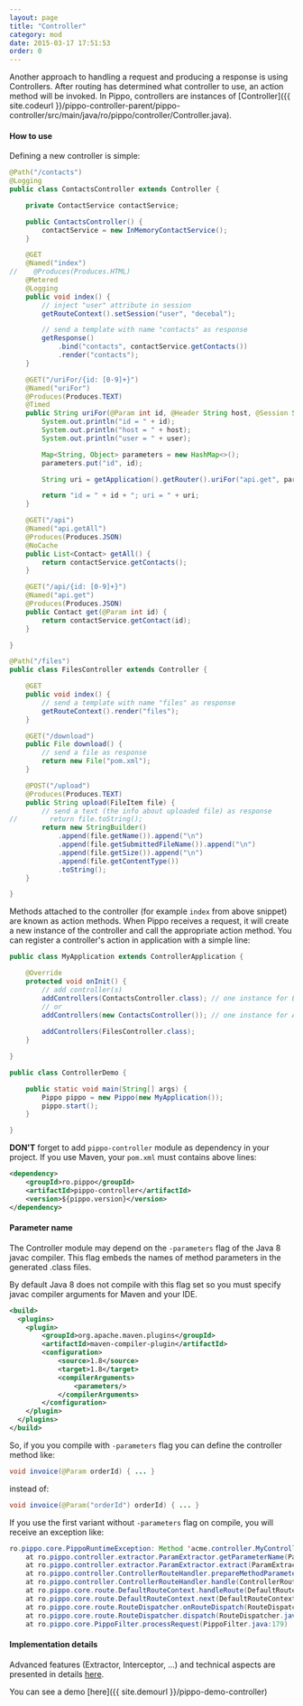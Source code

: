 ```yaml
---
layout: page
title: "Controller"
category: mod
date: 2015-03-17 17:51:53
order: 0
---
```


Another approach to handling a request and producing a response is using Controllers. After routing has determined what controller to use, an action method will be invoked.
In Pippo, controllers are instances of [Controller]({{ site.codeurl }}/pippo-controller-parent/pippo-controller/src/main/java/ro/pippo/controller/Controller.java).

#### How to use

Defining a new controller is simple:

```java
@Path("/contacts")
@Logging
public class ContactsController extends Controller {

    private ContactService contactService;

    public ContactsController() {
        contactService = new InMemoryContactService();
    }

    @GET
    @Named("index")
//    @Produces(Produces.HTML)
    @Metered
    @Logging
    public void index() {
        // inject "user" attribute in session
        getRouteContext().setSession("user", "decebal");

        // send a template with name "contacts" as response
        getResponse()
            .bind("contacts", contactService.getContacts())
            .render("contacts");
    }

    @GET("/uriFor/{id: [0-9]+}")
    @Named("uriFor")
    @Produces(Produces.TEXT)
    @Timed
    public String uriFor(@Param int id, @Header String host, @Session String user) {
        System.out.println("id = " + id);
        System.out.println("host = " + host);
        System.out.println("user = " + user);

        Map<String, Object> parameters = new HashMap<>();
        parameters.put("id", id);

        String uri = getApplication().getRouter().uriFor("api.get", parameters);

        return "id = " + id + "; uri = " + uri;
    }

    @GET("/api")
    @Named("api.getAll")
    @Produces(Produces.JSON)
    @NoCache
    public List<Contact> getAll() {
        return contactService.getContacts();
    }

    @GET("/api/{id: [0-9]+}")
    @Named("api.get")
    @Produces(Produces.JSON)
    public Contact get(@Param int id) {
        return contactService.getContact(id);
    }

}
```

```java
@Path("/files")
public class FilesController extends Controller {

    @GET
    public void index() {
        // send a template with name "files" as response
        getRouteContext().render("files");
    }

    @GET("/download")
    public File download() {
        // send a file as response
        return new File("pom.xml");
    }

    @POST("/upload")
    @Produces(Produces.TEXT)
    public String upload(FileItem file) {
        // send a text (the info about uploaded file) as response
//        return file.toString();
        return new StringBuilder()
            .append(file.getName()).append("\n")
            .append(file.getSubmittedFileName()).append("\n")
            .append(file.getSize()).append("\n")
            .append(file.getContentType())
            .toString();
    }

}
```

Methods attached to the controller (for example `index` from above snippet) are known as action methods. When Pippo receives a request, it will create a new instance of the controller and call the appropriate action method.
You can register a controller's action in application with a simple line:

```java
public class MyApplication extends ControllerApplication {

    @Override
    protected void onInit() {
        // add controller(s)
        addControllers(ContactsController.class); // one instance for EACH request
        // or
        addControllers(new ContactsController()); // one instance for ALL requests
                
        addControllers(FilesController.class);
    }

}
```

```java
public class ControllerDemo {

    public static void main(String[] args) {
        Pippo pippo = new Pippo(new MyApplication());
        pippo.start();
    }

}
```

**DON'T** forget to add `pippo-controller` module as dependency in your project. 
If you use Maven, your `pom.xml` must contains above lines:

```xml
<dependency>
    <groupId>ro.pippo</groupId>
    <artifactId>pippo-controller</artifactId>
    <version>${pippo.version}</version>
</dependency>

```

#### Parameter name

The Controller module may depend on the `-parameters` flag of the Java 8 javac compiler. This flag embeds the names of method parameters in the generated .class files.
  
By default Java 8 does not compile with this flag set so you must specify javac compiler arguments for Maven and your IDE.
```xml
<build>
  <plugins>
    <plugin>
        <groupId>org.apache.maven.plugins</groupId>
        <artifactId>maven-compiler-plugin</artifactId>
        <configuration>
            <source>1.8</source>
            <target>1.8</target>
            <compilerArguments>
                <parameters/>
            </compilerArguments>
        </configuration>
    </plugin>
  </plugins>
</build>
```

So, if you you compile with `-parameters` flag you can define the controller method like:
```java
void invoice(@Param orderId) { ... }
```

instead of:
```java
void invoice(@Param("orderId") orderId) { ... }
```

If you use the first variant without `-parameters` flag on compile, you will receive an exception like:
```java
ro.pippo.core.PippoRuntimeException: Method 'acme.controller.MyController::invoice' parameter 0 does not specify a name!
	at ro.pippo.controller.extractor.ParamExtractor.getParameterName(ParamExtractor.java:69)
	at ro.pippo.controller.extractor.ParamExtractor.extract(ParamExtractor.java:44)
	at ro.pippo.controller.ControllerRouteHandler.prepareMethodParameters(ControllerRouteHandler.java:388)
	at ro.pippo.controller.ControllerRouteHandler.handle(ControllerRouteHandler.java:120)
	at ro.pippo.core.route.DefaultRouteContext.handleRoute(DefaultRouteContext.java:394)
	at ro.pippo.core.route.DefaultRouteContext.next(DefaultRouteContext.java:276)
	at ro.pippo.core.route.RouteDispatcher.onRouteDispatch(RouteDispatcher.java:153)
	at ro.pippo.core.route.RouteDispatcher.dispatch(RouteDispatcher.java:101)
	at ro.pippo.core.PippoFilter.processRequest(PippoFilter.java:179)
```  
  
#### Implementation details

Advanced features (Extractor, Interceptor, ...) and technical aspects are presented in details [here](https://github.com/decebals/pippo/pull/341).

You can see a demo [here]({{ site.demourl }}/pippo-demo-controller)
